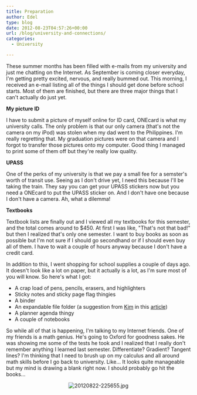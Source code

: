 ```yaml
---
title: Preparation
author: Edel
type: blog
date: 2012-08-23T04:57:26+00:00
url: /blog/university-and-connections/
categories:
  - University

---
```

These summer months has been filled with e-mails from my university and just me chatting on the Internet. As September is coming closer everyday, I'm getting pretty excited, nervous, and really bummed out. This morning, I received an e-mail listing all of the things I should get done before school starts. Most of them are finished, but there are three major things that I can't actually do just yet.

**My picture ID**
  
I have to submit a picture of myself online for ID card, ONEcard is what my university calls. The only problem is that our only camera (that's not the camera on my iPod) was stolen when my dad went to the Philippines. I'm really regretting that. My graduation pictures were on that camera and I forgot to transfer those pictures onto my computer. Good thing I managed to print some of them off but they're really low quality.

**UPASS**
  
One of the perks of my university is that we pay a small fee for a semster's worth of transit use. Seeing as I don't drive yet, I need this because I'll be taking the train. They say you can get your UPASS stickers now but you need a ONEcard to put the UPASS sticker on. And I don't have one because I don't have a camera. Ah, what a dilemma!

**Textbooks**
  
Textbook lists are finally out and I viewed all my textbooks for this semester, and the total comes around to $450. At first I was like, "That's not that bad!" but then I realized that's only one semester. I want to buy books as soon as possible but I'm not sure if I should go secondhand or if I should even buy all of them. I have to wait a couple of hours anyway because I don't have a credit card.

In addition to this, I went shopping for school supplies a couple of days ago. It doesn't look like a lot on paper, but it actually is a lot, as I'm sure most of you will know. So here's what I got:

  * A crap load of pens, pencils, erasers, and highlighters
  * Sticky notes and sticky page flag thingies
  * A binder
  * An expandable file folder (a suggestion from [Kim][1] in this [article][2])
  * A planner agenda thingy
  * A couple of notebooks

So while all of that is happening, I'm talking to my Internet friends. One of my friends is a math genius. He's going to Oxford for goodness sakes. He was showing me some of the tests he took and I realized that I really don't remember anything I learned last semester. Differentiate? Gradient? Tangent lines? I'm thinking that I need to brush up on my calculus and all around math skills before I go back to university. Like... It looks quite manageable but my mind is drawing a blank right now. I should probably go hit the books...

<div align="center">
  <img src="http://brokenphrases.info/wp-content/uploads/2012/08/20120822-225655.jpg" alt="20120822-225655.jpg" class="alignnone size-full" />
</div>




 [1]: http://fadedout.com
 [2]: http://fadedout.com/2012/04/13/tips-for-success-in-school/